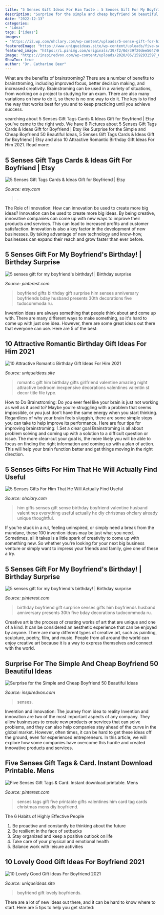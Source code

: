 ```yaml
---
title: "5 Senses Gift Ideas For Him Taste : 5 Senses Gift For My Boyfriend&#039;s Birthday!"
description: "Surprise for the simple and cheap boyfriend 50 beautiful ideas"
date: "2022-12-13"
categories:
- "ideas"
tags: ["ideas"]
images:
- "https://i2.wp.com/ohclary.com/wp-content/uploads/5-sense-gift-for-him.jpg?resize=564%2C901&amp;ssl=1"
featuredImage: "https://www.uniqueideas.site/wp-content/uploads/five-senses-gift-for-boyfriend-done-pinterest-boyfriends.jpg"
featured_image: "https://i.pinimg.com/originals/39/f2/0d/39f20dee56474676ed06714291c5f990.jpg"
image: "https://inspiredvox.com/wp-content/uploads/2020/06/1592931597_622_Surprise-for-the-Simple-and-Cheap-Boyfriend-50-Beautiful-Ideas.jpg"
ShowToc: true
author: "Dr. Catharine Beer"
---
```



What are the benefits of brainstroming?
There are a number of benefits to brainstroming, including improved focus, better decision making, and increased creativity. Brainstroming can be used in a variety of situations, from working on a project to studying for an exam. There are also many variations on how to do it, so there is no one way to do it. The key is to find the way that works best for you and to keep practicing until you achieve success.

	

		
searching about 5 Senses Gift Tags Cards &amp; Ideas Gift for Boyfriend | Etsy you've came to the right web. We have 8 Pictures about 5 Senses Gift Tags Cards &amp; Ideas Gift for Boyfriend | Etsy like Surprise for the Simple and Cheap Boyfriend 50 Beautiful Ideas, 5 Senses Gift Tags Cards &amp; Ideas Gift for Boyfriend | Etsy and also 10 Attractive Romantic Birthday Gift Ideas For Him 2021. Read more:
		
    
## 5 Senses Gift Tags Cards &amp; Ideas Gift For Boyfriend | Etsy

<img loading=lazy src="https://i.etsystatic.com/8610276/r/il/26cc63/1939217771/il_fullxfull.1939217771_c94h.jpg" onerror="this.onerror=null;this.src='https://tse4.mm.bing.net/th?id=OIP.DJljLuKmTkh9bZxsnsl6-AHaF7&amp;pid=15.1';" alt="5 Senses Gift Tags Cards &amp; Ideas Gift for Boyfriend | Etsy">

_Source: etsy.com_

>. 

	

The Role of Innovation: How can innovation be used to create more big ideas?
Innovation can be used to create more big ideas. By being creative, innovative companies can come up with new ways to improve their products and services. This can lead to increased profits and customer satisfaction. Innovation is also a key factor in the development of new businesses. By taking advantage of new technology and know-how, businesses can expand their reach and grow faster than ever before.

    
## 5 Senses Gift For My Boyfriend&#039;s Birthday! | Birthday Surprise

<img loading=lazy src="https://i.pinimg.com/736x/39/f2/0d/39f20dee56474676ed06714291c5f990.jpg" onerror="this.onerror=null;this.src='https://tse1.mm.bing.net/th?id=OIP.58-n0p7G3ezcE4Myksol_AHaNx&amp;pid=15.1';" alt="5 senses gift for my boyfriend&#039;s birthday! | Birthday surprise">

_Source: pinterest.com_

>boyfriend gifts birthday gift surprise him senses anniversary boyfriends bday husband presents 30th decorations five tudocommoda ru. 

	

Invention ideas are always something that people think about and come up with. There are many different ways to make something, so it's hard to come up with just one idea. However, there are some great ideas out there that everyone can use. Here are 5 of the best: 

    
## 10 Attractive Romantic Birthday Gift Ideas For Him 2021

<img loading=lazy src="https://www.uniqueideas.site/wp-content/uploads/romantic-and-inexpensive-gift-ideas-for-the-women-in-your-life-9.jpg" onerror="this.onerror=null;this.src='https://tse2.mm.bing.net/th?id=OIP.HTbmrudYRI3LPe96a0wtPQHaEK&amp;pid=15.1';" alt="10 Attractive Romantic Birthday Gift Ideas For Him 2021">

_Source: uniqueideas.site_

>romantic gift him birthday gifts girlfriend valentine amazing night attractive bedroom inexpensive decorations valentines valentin st decor title file type. 

	

How to Do Brainstroming:
Do you ever feel like your brain is just not working as well as it used to? Maybe you’re struggling with a problem that seems impossible, or you just don’t have the same energy when you start thinking. Regardless of why your brain feels sluggish, there are some simple steps you can take to help improve its performance. Here are four tips for improving brainstroming: 
1.Set a clear goal
Brainstroming is all about problem solving and coming up with a solution to a difficult question or issue. The more clear-cut your goal is, the more likely you will be able to focus on finding the right information and coming up with a plan of action. This will help your brain function better and get things moving in the right direction. 

    
## 5 Senses Gifts For Him That He Will Actually Find Useful

<img loading=lazy src="https://i2.wp.com/ohclary.com/wp-content/uploads/5-sense-gift-for-him.jpg?resize=564%2C901&amp;ssl=1" onerror="this.onerror=null;this.src='https://tse3.mm.bing.net/th?id=OIP.LDez7A8waDsTIzrMqOSASgHaL1&amp;pid=15.1';" alt="5 Senses Gifts For Him That He Will Actually Find Useful">

_Source: ohclary.com_

>him gifts senses gift sense birthday boyfriend valentine husband valentines everything useful actually he diy christmas ohclary already unique thoughtful. 

	

If you're stuck in a rut, feeling uninspired, or simply need a break from the mundane, these 100 invention ideas may be just what you need. Sometimes, all it takes is a little spark of creativity to come up with something new. So whether you're looking for your next big business venture or simply want to impress your friends and family, give one of these a try.

    
## 5 Senses Gift For My Boyfriend&#039;s Birthday! | Birthday Surprise

<img loading=lazy src="https://i.pinimg.com/originals/39/f2/0d/39f20dee56474676ed06714291c5f990.jpg" onerror="this.onerror=null;this.src='https://tse3.mm.bing.net/th?id=OIP._kwU87yFyCJXnN5SMNCCMQHaNx&amp;pid=15.1';" alt="5 senses gift for my boyfriend&#039;s birthday! | Birthday surprise">

_Source: pinterest.com_

>birthday boyfriend gift surprise senses gifts him boyfriends husband anniversary presents 30th five bday decorations tudocommoda ru. 

	

Creative art is the process of creating works of art that are unique and one of a kind. It can be considered an aesthetic experience that can be enjoyed by anyone. There are many different types of creative art, such as painting, sculpture, poetry, film, and music. People from all around the world can enjoy creative art because it is a way to express themselves and connect with the world.

    
## Surprise For The Simple And Cheap Boyfriend 50 Beautiful Ideas

<img loading=lazy src="https://inspiredvox.com/wp-content/uploads/2020/06/1592931597_622_Surprise-for-the-Simple-and-Cheap-Boyfriend-50-Beautiful-Ideas.jpg" onerror="this.onerror=null;this.src='https://tse2.mm.bing.net/th?id=OIP.VU7Bur_jWbTazL8B1uwoCQHaJ3&amp;pid=15.1';" alt="Surprise for the Simple and Cheap Boyfriend 50 Beautiful Ideas">

_Source: inspiredvox.com_

>senses. 

	

Invention and innovation: The journey from idea to reality
Invention and innovation are two of the most important aspects of any company. They allow businesses to create new products or services that can solve problems, and they can also help companies stay ahead of the curve in the global market. However, often times, it can be hard to get these ideas off the ground, even for experienced entrepreneurs. In this article, we will explore how some companies have overcome this hurdle and created innovative products and services.

    
## Five Senses Gift Tags &amp; Card. Instant Download Printable. Mens

<img loading=lazy src="https://i.pinimg.com/736x/2e/86/0d/2e860d05710f04784fdadc7f9cd01233.jpg" onerror="this.onerror=null;this.src='https://tse3.mm.bing.net/th?id=OIP.waqpLXPP-BtkMpTzhYntmQHaJl&amp;pid=15.1';" alt="Five Senses Gift Tags &amp; Card. Instant download printable. Mens">

_Source: pinterest.com_

>senses tags gift five printable gifts valentines him card tag cards christmas mens diy boyfriend. 

	

The 6 Habits of Highly Effective People
1. Be proactive and constantly be thinking about the future 
2. Be resilient in the face of setbacks 
3. Stay organized and keep a positive outlook on life 
4. Take care of your physical and emotional health 
5. Balance work with leisure activities 

    
## 10 Lovely Good Gift Ideas For Boyfriend 2021

<img loading=lazy src="https://www.uniqueideas.site/wp-content/uploads/five-senses-gift-for-boyfriend-done-pinterest-boyfriends.jpg" onerror="this.onerror=null;this.src='https://tse2.mm.bing.net/th?id=OIP.RBZpp5QJmD2WUffDJZ8rxAHaNK&amp;pid=15.1';" alt="10 Lovely Good Gift Ideas For Boyfriend 2021">

_Source: uniqueideas.site_

>boyfriend gift lovely boyfriends. 

	

There are a lot of new ideas out there, and it can be hard to know where to start. Here are 5 tips to help you get started: 

